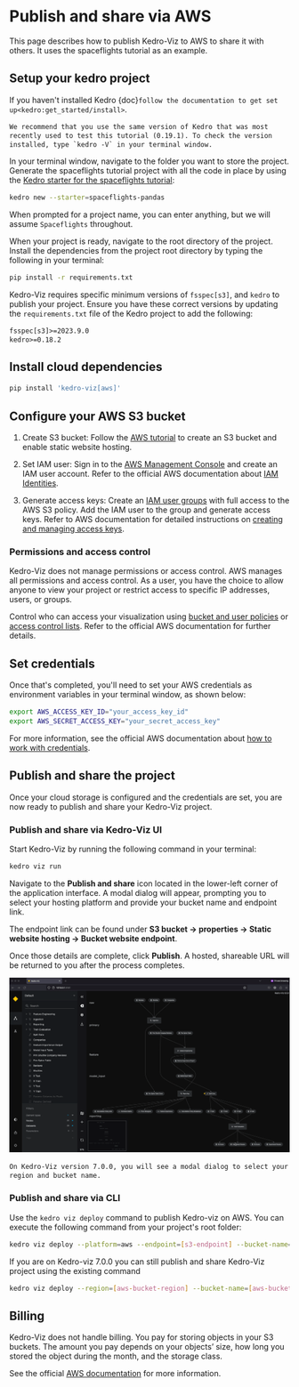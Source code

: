 # Publish and share via AWS

This page describes how to publish Kedro-Viz to AWS to share it with others. It uses the spaceflights tutorial as an example.

## Setup your kedro project 

If you haven't installed Kedro {doc}`follow the documentation to get set up<kedro:get_started/install>`. 

```{important}
We recommend that you use the same version of Kedro that was most recently used to test this tutorial (0.19.1). To check the version installed, type `kedro -V` in your terminal window.
```

In your terminal window, navigate to the folder you want to store the project. Generate the spaceflights tutorial project with all the code in place by using the [Kedro starter for the spaceflights tutorial](https://github.com/kedro-org/kedro-starters/tree/main/spaceflights-pandas):


```bash
kedro new --starter=spaceflights-pandas
```

When prompted for a project name, you can enter anything, but we will assume `Spaceflights` throughout.

When your project is ready, navigate to the root directory of the project. Install the dependencies from the project root directory by typing the following in your terminal:

```bash
pip install -r requirements.txt
```

Kedro-Viz requires specific minimum versions of `fsspec[s3]`, and `kedro` to publish your project. Ensure you have these correct versions by updating the `requirements.txt` file of the Kedro project to add the following:

```text
fsspec[s3]>=2023.9.0
kedro>=0.18.2
```

## Install cloud dependencies

```bash
pip install 'kedro-viz[aws]'
```

## Configure your AWS S3 bucket

1. Create S3 bucket: Follow the [AWS tutorial](https://docs.aws.amazon.com/AmazonS3/latest/userguide/HostingWebsiteOnS3Setup.html) to create an S3 bucket and enable static website hosting.

2. Set IAM user: Sign in to the [AWS Management Console](https://console.aws.amazon.com/s3/) and create an IAM user account. Refer to the official AWS documentation about [IAM Identities](https://docs.aws.amazon.com/IAM/latest/UserGuide/id.html).

3. Generate access keys: Create an [IAM user groups](https://docs.aws.amazon.com/IAM/latest/UserGuide/id_groups.html?icmpid=docs_iam_help_panel) with full access to the AWS S3 policy. Add the IAM user to the group and generate access keys. Refer to AWS documentation for detailed instructions on [creating and managing access keys](https://docs.aws.amazon.com/IAM/latest/UserGuide/id_credentials_access-keys.html).

### Permissions and access control

Kedro-Viz does not manage permissions or access control. AWS manages all permissions and access control. As a user, you have the choice to allow anyone to view your project or restrict access to specific IP addresses, users, or groups.

Control who can access your visualization using [bucket and user policies](https://docs.aws.amazon.com/AmazonS3/latest/userguide/using-iam-policies.html) or [access control lists](https://docs.aws.amazon.com/AmazonS3/latest/userguide/acls.html). Refer to the official AWS documentation for further details.


## Set credentials

Once that's completed, you'll need to set your AWS credentials as environment variables in your terminal window, as shown below:

```bash
export AWS_ACCESS_KEY_ID="your_access_key_id"
export AWS_SECRET_ACCESS_KEY="your_secret_access_key"
```

For more information, see the official AWS documentation about [how to work with credentials](https://docs.aws.amazon.com/cli/latest/userguide/cli-configure-envvars.html).


## Publish and share the project

Once your cloud storage is configured and the credentials are set, you are now ready to publish and share your Kedro-Viz project. 

### Publish and share via Kedro-Viz UI 

Start Kedro-Viz by running the following command in your terminal:

```bash
kedro viz run
```

Navigate to the **Publish and share** icon located in the lower-left corner of the application interface. A modal dialog will appear, prompting you to select your hosting platform and provide your bucket name and endpoint link.

The endpoint link can be found under **S3 bucket -> properties -> Static website hosting -> Bucket website endpoint**.

Once those details are complete, click **Publish**. A hosted, shareable URL will be returned to you after the process completes.

![](./images/kedro-publish-share.gif)

```{note}
On Kedro-Viz version 7.0.0, you will see a modal dialog to select your region and bucket name.
```

### Publish and share via CLI

Use the `kedro viz deploy` command to publish Kedro-viz on AWS. You can execute the following command from your project's root folder:

```bash
kedro viz deploy --platform=aws --endpoint=[s3-endpoint] --bucket-name=[s3-bucket-name]
```

If you are on Kedro-viz 7.0.0 you can still publish and share Kedro-Viz project using the existing command 

```bash
kedro viz deploy --region=[aws-bucket-region] --bucket-name=[aws-bucket-name]
```

## Billing

Kedro-Viz does not handle billing. You pay for storing objects in your S3 buckets. The amount you pay depends on your objects’ size, how long you stored the object during the month, and the storage class.

See the official [AWS documentation](https://aws.amazon.com/s3/pricing/?nc=sn&loc=4) for more information.

